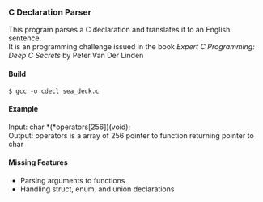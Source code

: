 ### C Declaration Parser
This program parses a C declaration and translates it to an English sentence.  
It is an programming challenge issued in the book *Expert C Programming:  
Deep C Secrets* by Peter Van Der Linden   
 
#### Build
`$ gcc -o cdecl sea_deck.c`

#### Example
Input:  char *(*operators[256])(void);  
Output: operators is a array of 256 pointer to function returning pointer to char  

#### Missing Features
- Parsing arguments to functions  
- Handling struct, enum, and union declarations  
